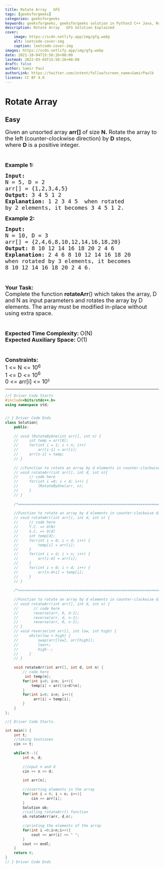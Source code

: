 ```yaml
---
title: Rotate Array   GFG
tags: [geeksforgeeks]
categories: geeksforgeeks
keywords: geeksforgeeks, geeksforgeeks solution in Python3 C++ Java, Rotate Array - GFG solution
description: Rotate Array   GFG Solution Explained
cover:
    image: https://scdn.netlify.app/img/gfg.webp
    alt: leetcode-cover-img
    caption: leetcode-cover-img
images: https://scdn.netlify.app/img/gfg.webp
date: 2021-10-04T15:58:26+08:00
lastmod: 2022-03-04T15:58:26+08:00
draft: false
author: Samir Paul
authorLink: https://twitter.com/intent/follow?screen_name=SamirPaulb
license: CC BY 4.0
---
```



# Rotate Array
## Easy
<div class="problems_problem_content__Xm_eO"><p><span style="font-size:18px">Given an unsorted array <strong>arr[]</strong> of size <strong>N.</strong>&nbsp;Rotate the array to the left (counter-clockwise direction) by <strong>D</strong> steps, where&nbsp;<strong>D</strong>&nbsp;is a positive integer.&nbsp;</span></p>

<p>&nbsp;</p>

<p><span style="font-size:18px"><strong>Example 1:</strong></span></p>

<pre><span style="font-size:18px"><strong>Input:
</strong>N = 5, D = 2
arr[] = {1,2,3,4,5}
<strong>Output: </strong>3 4 5 1 2<strong>
</strong><strong>Explanation: </strong>1 2 3 4 5&nbsp; when rotated
by 2 elements, it becomes 3 4 5 1 2.</span></pre>

<p><span style="font-size:18px"><strong>Example 2:</strong></span></p>

<pre><span style="font-size:18px"><strong>Input:
</strong>N = 10, D = 3
arr[] = {2,4,6,8,10,12,14,16,18,20}
<strong>Output: </strong>8 10 12 14 16 18 20 2 4 6<strong>
Explanation: </strong>2 4 6 8 10 12 14 16 18 20&nbsp;
when rotated by 3 elements, it becomes 
8 10 12 14 16 18 20 2 4 6.</span>
</pre>

<p>&nbsp;</p>

<p><span style="font-size:18px"><strong>Your&nbsp;Task:</strong><br>
Complete the function <strong>rotateArr</strong>() which takes the array, D and N as input parameters and&nbsp;rotates the array by D elements. The array must be modified in-place without using extra space.&nbsp;</span></p>

<p>&nbsp;</p>

<p><span style="font-size:18px"><strong>Expected Time Complexity:&nbsp;</strong>O(N)<br>
<strong>Expected Auxiliary Space:&nbsp;</strong>O(1)</span></p>

<p>&nbsp;</p>

<p><span style="font-size:18px"><strong>Constraints:</strong><br>
1 &lt;= N &lt;= 10</span><sup><span style="font-size:15px">6</span></sup><br>
<span style="font-size:18px">1 &lt;= D &lt;= 10<sup>6</sup></span><br>
<span style="font-size:18px">0 &lt;=&nbsp;arr[i] &lt;= 10</span><sup>5</sup></p>
</div>

---




```cpp
//{ Driver Code Starts
#include<bits/stdc++.h>
using namespace std;


// } Driver Code Ends
class Solution{
    public:
    
    // void lRotateByOne(int arr[], int n) {
    //     int temp = arr[0];
    //     for(int i = 1; i < n; i++) 
    //         arr[i-1] = arr[i];
    //     arr[n-1] = temp;
    // }
    
    // //Function to rotate an array by d elements in counter-clockwise direction. 
    // void rotateArr(int arr[], int d, int n){
    //     // code here
    //     for(int i =0; i < d; i++) {
    //         lRotateByOne(arr, n);
    //     }
    // }
    
    /*==========================================================================*/
    
    //Function to rotate an array by d elements in counter-clockwise direction.
    // void rotateArr(int arr[], int d, int n) {
    //     // code here
    //     T.C. => O(N)
    //     S.C. => O(d)
    //     int temp[d];
    //     for(int i = 0; i < d; i++) {
    //         temp[i] = arr[i];
    //     }
    //     for(int i = d; i < n; i++) {
    //         arr[i-d] = arr[i];
    //     }
    //     for(int i = 0; i < d; i++) {
    //         arr[n-d+i] = temp[i];
    //     }
    // }
    
    /*==========================================================================*/
    
    //Function to rotate an array by d elements in counter-clockwise direction.
    // void rotateArr(int arr[], int d, int n) {
    //       // code here
    //       reverse(arr, 0, d-1);
    //       reverse(arr, d, n-1);
    //       reverse(arr, 0, n-1);
    // }
    // void reverse(int arr[], int low, int high) {
    //     while(low < high) {
    //         swap(arr[low], arr[high]);
    //         low++;
    //         high--;
    //     }
    // }
    
    void rotateArr(int arr[], int d, int n) {
        // code here
         int temp[n];
        for(int i=0; i<n; i++){
            temp[i] = arr[(i+d)%n]; 
        }
        for(int i=0; i<n; i++){
             arr[i] = temp[i];  
        }
    }
};

//{ Driver Code Starts.

int main() {
	int t;
	//taking testcases
	cin >> t;
	
	while(t--){
	    int n, d;
	    
	    //input n and d
	    cin >> n >> d;
	    
	    int arr[n];
	    
	    //inserting elements in the array
	    for(int i = 0; i < n; i++){
	        cin >> arr[i];
	    }
	    Solution ob;
	    //calling rotateArr() function
	    ob.rotateArr(arr, d,n);
	    
	    //printing the elements of the array
	    for(int i =0;i<n;i++){
	        cout << arr[i] << " ";
	    }
	    cout << endl;
	}
	return 0;
}
// } Driver Code Ends
```
